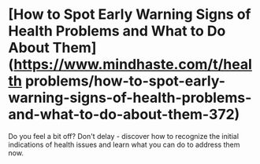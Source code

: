 
# [How to Spot Early Warning Signs of Health Problems and What to Do About Them](https://www.mindhaste.com/t/health problems/how-to-spot-early-warning-signs-of-health-problems-and-what-to-do-about-them-372)

Do you feel a bit off? Don't delay - discover how to recognize the initial indications of health issues and learn what you can do to address them now.
    